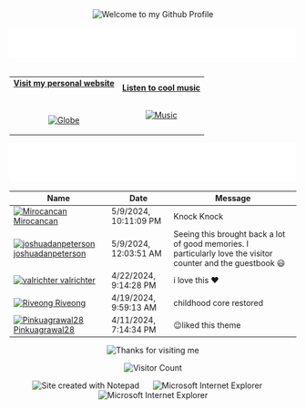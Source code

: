 <!-- "Hero" Header -->
<div align="center">
  <img src="https://github.com/BrunnerLivio/brunnerlivio/blob/master/images/welcome.png?raw=true" style="max-width: 100%;" alt="Welcome to my Github Profile" />
  <br />
  <br />
  <img height="50" alt="My Name is Livio and I like Node.js" src="images/personal_note.svg" />
  <br />
  <br />

</div>

<!-- Social -->
<table width="100%" align="center">
<tr>
<td align="center">
<a href="https://brunnerliv.io">
<strong>Visit my personal website </strong>
<br />
<br />
<br />

<p>

<img alt="Globe" height="80" src="images/globe.gif">
</a>
</p>

</td>


<td align="center">
<a href="https://www.youtube.com/watch?v=3YxaaGgTQYM&ab_channel=EvanescenceVEVO">
<strong>Listen to cool music</strong>
<br />
<br />


<p>
<img height="100" alt="Music" src="images/music.gif"> 
</a>
</p>

</td>
</tr>
</table>

<div align="center">
<a href="https://github.com/BrunnerLivio/brunnerlivio/issues/62#issuecomment-new"><img src="images/guestbook.svg"></a> 
</div>

<!-- Guestbook -->
| Name | Date | Message |
|---|---|---|
| <a href="https://github.com/Mirocancan"><img width="24" src="https://avatars.githubusercontent.com/u/169403728?s=24&u=3f1ba5485bdf20abf0a4a83777d3ff1330698cb9&v=4" alt="Mirocancan" /> Mirocancan</a> |5/9/2024, 10:11:09 PM|Knock Knock|
| <a href="https://github.com/joshuadanpeterson"><img width="24" src="https://avatars.githubusercontent.com/u/6033094?s=24&u=6ee36ad19855bb7a7b39c137f3a92417205d4c61&v=4" alt="joshuadanpeterson" /> joshuadanpeterson</a> |5/9/2024, 12:03:51 AM|Seeing this brought back a lot of good memories. I particularly love the visitor counter and the guestbook 😃|
| <a href="https://github.com/valrichter"><img width="24" src="https://avatars.githubusercontent.com/u/67121197?s=24&u=e509675e892f9a3c5369ef55afe05d0c46fe9c4b&v=4" alt="valrichter" /> valrichter</a> |4/22/2024, 9:14:28 PM|i love this ❤️|
| <a href="https://github.com/Riveong"><img width="24" src="https://avatars.githubusercontent.com/u/53504975?s=24&u=825ad6c779adb5133f6596901b4f2d6bcd836e2f&v=4" alt="Riveong" /> Riveong</a> |4/19/2024, 9:59:13 AM|childhood core restored|
| <a href="https://github.com/Pinkuagrawal28"><img width="24" src="https://avatars.githubusercontent.com/u/92142824?s=24&u=dfb2bbf8b9f6d67c5e610abf061cba180aab825f&v=4" alt="Pinkuagrawal28" /> Pinkuagrawal28</a> |4/11/2024, 7:14:34 PM|😉liked this theme|
<!-- /Guestbook -->

<!-- Footer -->

<div align="center">

<img height="120" alt="Thanks for visiting me" width="100%" src="https://raw.githubusercontent.com/BrunnerLivio/brunnerlivio/master/images/marquee.svg" />
<br />

![Visitor Count](https://profile-counter.glitch.me/brunnerlivio/count.svg)


<img src="https://raw.githubusercontent.com/BrunnerLivio/brunnerlivio/master/images/notepad.gif" alt="Site created with Notepad" height="30" />
<!-- "margin-right: whatever;" -->
<span>&nbsp;&nbsp;&nbsp;&nbsp;</span>  
<img src="https://raw.githubusercontent.com/BrunnerLivio/brunnerlivio/master/images/ie_logo.gif" alt="Microsoft Internet Explorer" />
<span>&nbsp;&nbsp;&nbsp;&nbsp;</span>  
<img src="https://raw.githubusercontent.com/BrunnerLivio/brunnerlivio/master/images/noframes.gif" alt="Microsoft Internet Explorer" />

</div>
